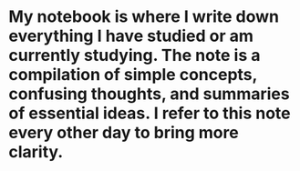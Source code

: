 # My notebook is where I write down everything I have studied or am currently studying. The note is a compilation of simple concepts, confusing thoughts, and summaries of essential ideas. I refer to this note every other day to bring more clarity.
